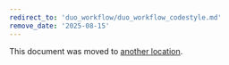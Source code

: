 ```yaml
---
redirect_to: 'duo_workflow/duo_workflow_codestyle.md'
remove_date: '2025-08-15'
---
```


<!-- markdownlint-disable -->

This document was moved to [another location](duo_workflow/duo_workflow_codestyle.md).

<!-- This redirect file can be deleted after <2025-08-15>. -->
<!-- Redirects that point to other docs in the same project expire in three months. -->
<!-- Redirects that point to docs in a different project or site (for example, link is not relative and starts with `https:`) expire in one year. -->
<!-- Before deletion, see: https://docs.gitlab.com/development/documentation/redirects -->
